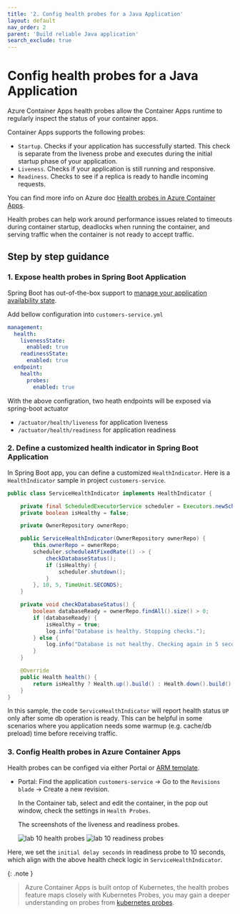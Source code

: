 ```yaml
---
title: '2. Config health probes for a Java Application'
layout: default
nav_order: 2
parent: 'Build reliable Java application'
search_exclude: true
---
```


# Config health probes for a Java Application
Azure Container Apps health probes allow the Container Apps runtime to regularly inspect the status of your container apps. 

Container Apps supports the following probes:

- `Startup`. Checks if your application has successfully started. This check is separate from the liveness probe and executes during the initial startup phase of your application.
- `Liveness`. Checks if your application is still running and responsive.
- `Readiness`. Checks to see if a replica is ready to handle incoming requests.

You can find more info on Azure doc [Health probes in Azure Container Apps](https://learn.microsoft.com/en-us/azure/container-apps/health-probes?tabs=arm-template).

Health probes can help work around performance issues related to timeouts during container startup, deadlocks when running the container, and serving traffic when the container is not ready to accept traffic.

## Step by step guidance

### 1. Expose health probes in Spring Boot Application

Spring Boot has out-of-the-box support to [manage your application availability state](https://docs.spring.io/spring-boot/docs/2.3.0.RELEASE/reference/html/production-ready-features.html#production-ready-kubernetes-probes). 

Add bellow configuration into `customers-service.yml`

```yml
management:
  health:
    livenessState:
      enabled: true
    readinessState:
      enabled: true
  endpoint:
    health:
      probes:
        enabled: true

```
With the above configration, two heath endpoints will be exposed via spring-boot actuator
- `/actuator/health/liveness` for application liveness
- `/actuator/health/readiness` for application readiness

### 2. Define a customized health indicator in Spring Boot Application
In Spring Boot app, you can define a customized `HealthIndicator`. Here is a `HealthIndicator` sample in project `customers-service`.
```java
public class ServiceHealthIndicator implements HealthIndicator {

    private final ScheduledExecutorService scheduler = Executors.newScheduledThreadPool(1);
    private boolean isHealthy = false;

    private OwnerRepository ownerRepo;

    public ServiceHealthIndicator(OwnerRepository ownerRepo) {
        this.ownerRepo = ownerRepo;
        scheduler.scheduleAtFixedRate(() -> {
            checkDatabaseStatus();
            if (isHealthy) {
                scheduler.shutdown();
            }
        }, 10, 5, TimeUnit.SECONDS);
    }

    private void checkDatabaseStatus() {
        boolean databaseReady = ownerRepo.findAll().size() > 0;
        if (databaseReady) {
            isHealthy = true;
            log.info("Database is healthy. Stopping checks.");
        } else {
            log.info("Database is not healthy. Checking again in 5 seconds.");
        }
    }

    @Override
    public Health health() {
        return isHealthy ? Health.up().build() : Health.down().build();
    }
}
```

In this sample, the code `ServiceHealthIndicator` will report health status `UP` only after some db operation is ready. This can be helpful in some scenarios where you application needs some warmup (e.g. cache/db preload) time before receiving traffic.

### 3. Config Health probes in Azure Container Apps
Health probes can be configed via either Portal or [ARM template](https://learn.microsoft.com/en-us/azure/container-apps/health-probes?tabs=arm-template).


- Portal: Find the application `customers-service` -> Go to the `Revisions blade` -> Create a new revision.
   
   In the Container tab, select and edit the container, in the pop out window, check the settings in `Health Probes`.

   The screenshots of the liveness and readiness probes.

   ![lab 10 health probes](../../images/lab10-liveness-probe.png)
   ![lab 10 readiness probes](../../images/lab10-readiness-probe.png)

Here, we set the `initial delay seconds` in readiness probe to 10 seconds, which align with the above health check logic in `ServiceHealthIndicator`.

{: .note }
> Azure Container Apps is built ontop of Kubernetes, the health probes feature maps closely with Kubernetes Probes, you may gain a deeper understanding on probes from [kubernetes probes](https://kubernetes.io/docs/tasks/configure-pod-container/configure-liveness-readiness-startup-probes/).


